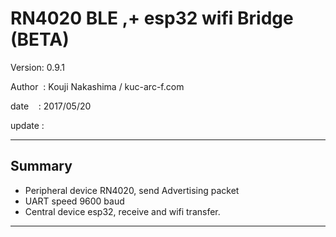 ﻿#  RN4020 BLE ,+ esp32 wifi Bridge (BETA)

 Version: 0.9.1

 Author  : Kouji Nakashima / kuc-arc-f.com

 date    : 2017/05/20

 update :  
***


## Summary
* Peripheral device RN4020, send Advertising packet 
* UART speed 9600 baud
* Central device esp32, receive and wifi transfer.

***




